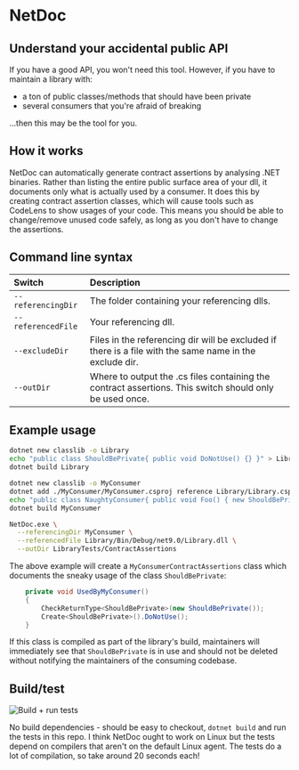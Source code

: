# NetDoc
## Understand your accidental public API

If you have a good API, you won't need this tool.  However, if you have to maintain a library with:
 - a ton of public classes/methods that should have been private
 - several consumers that you're afraid of breaking
 
...then this may be the tool for you.

## How it works

NetDoc can automatically generate contract assertions by analysing .NET binaries.
Rather than listing the entire public surface area of your dll, it documents only what is actually used by a consumer.
It does this by creating contract assertion classes, which will cause tools such as CodeLens to show usages of your code.
This means you should be able to change/remove unused code safely, as long as you don't have to change the assertions.

## Command line syntax

Switch             | Description
:------------------|:-------------------
`--referencingDir` | The folder containing your referencing dlls.
`--referencedFile` | Your referencing dll.
`--excludeDir`     | Files in the referencing dir will be excluded if there is a file with the same name in the exclude dir.
`--outDir`         | Where to output the .cs files containing the contract assertions.  This switch should only be used once.

## Example usage

```bash
dotnet new classlib -o Library
echo "public class ShouldBePrivate{ public void DoNotUse() {} }" > Library/ShouldBePrivate.cs
dotnet build Library

dotnet new classlib -o MyConsumer
dotnet add ./MyConsumer/MyConsumer.csproj reference Library/Library.csproj
echo "public class NaughtyConsumer{ public void Foo() { new ShouldBePrivate().DoNotUse(); } }" > MyConsumer/NaughtyConsumer.cs
dotnet build MyConsumer

NetDoc.exe \
  --referencingDir MyConsumer \
  --referencedFile Library/Bin/Debug/net9.0/Library.dll \
  --outDir LibraryTests/ContractAssertions
```
The above example will create a `MyConsumerContractAssertions` class which documents the sneaky usage of the class `ShouldBePrivate`:
```c#
    private void UsedByMyConsumer()
    {
        CheckReturnType<ShouldBePrivate>(new ShouldBePrivate());
        Create<ShouldBePrivate>().DoNotUse();
    }
```
If this class is compiled as part of the library's build, maintainers will immediately see that `ShouldBePrivate` is in use and should not be deleted without notifying the maintainers of the consuming codebase.

## Build/test

![Build + run tests](https://github.com/samblackburn/NetDoc/workflows/Build%20+%20run%20tests/badge.svg)

No build dependencies - should be easy to checkout, `dotnet build` and run the tests in this repo.  I think NetDoc ought to work on Linux but the tests depend on compilers that aren't on the default Linux agent.  The tests do a lot of compilation, so take around 20 seconds each!
